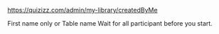 https://quizizz.com/admin/my-library/createdByMe

First name only or Table name
Wait for all participant before you start.
